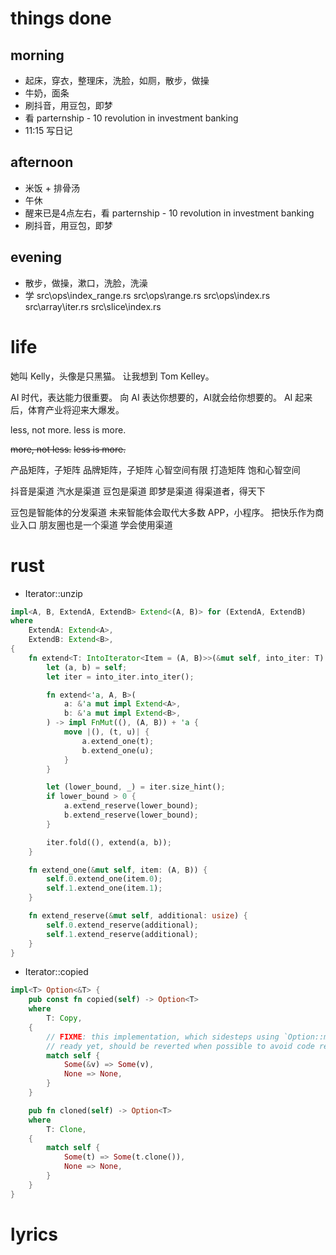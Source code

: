 # things done
## morning
* 起床，穿衣，整理床，洗脸，如厕，散步，做操
* 牛奶，面条
* 刷抖音，用豆包，即梦
* 看 parternship - 10 revolution in investment banking
* 11:15 写日记
## afternoon
* 米饭 + 排骨汤
* 午休
* 醒来已是4点左右，看 parternship - 10 revolution in investment banking
* 刷抖音，用豆包，即梦
## evening
* 散步，做操，漱口，洗脸，洗澡
* 学 src\ops\index_range.rs
     src\ops\range.rs
     src\ops\index.rs
     src\array\iter.rs
     src\slice\index.rs

# life
她叫 Kelly，头像是只黑猫。
让我想到 Tom Kelley。

AI 时代，表达能力很重要。
向 AI 表达你想要的，AI就会给你想要的。
AI 起来后，体育产业将迎来大爆发。

less, not more.
less is more.

~~more, not less.~~
~~less is more.~~

产品矩阵，子矩阵
品牌矩阵，子矩阵
心智空间有限
打造矩阵
饱和心智空间

抖音是渠道
汽水是渠道
豆包是渠道
即梦是渠道
得渠道者，得天下

豆包是智能体的分发渠道
未来智能体会取代大多数 APP，小程序。
把快乐作为商业入口
朋友圈也是一个渠道
学会使用渠道

# rust
* Iterator::unzip
```rust
impl<A, B, ExtendA, ExtendB> Extend<(A, B)> for (ExtendA, ExtendB)
where
    ExtendA: Extend<A>,
    ExtendB: Extend<B>,
{
    fn extend<T: IntoIterator<Item = (A, B)>>(&mut self, into_iter: T) {
        let (a, b) = self;
        let iter = into_iter.into_iter();

        fn extend<'a, A, B>(
            a: &'a mut impl Extend<A>,
            b: &'a mut impl Extend<B>,
        ) -> impl FnMut((), (A, B)) + 'a {
            move |(), (t, u)| {
                a.extend_one(t);
                b.extend_one(u);
            }
        }

        let (lower_bound, _) = iter.size_hint();
        if lower_bound > 0 {
            a.extend_reserve(lower_bound);
            b.extend_reserve(lower_bound);
        }

        iter.fold((), extend(a, b));
    }

    fn extend_one(&mut self, item: (A, B)) {
        self.0.extend_one(item.0);
        self.1.extend_one(item.1);
    }

    fn extend_reserve(&mut self, additional: usize) {
        self.0.extend_reserve(additional);
        self.1.extend_reserve(additional);
    }
}
```

* Iterator::copied
```rust
impl<T> Option<&T> {
    pub const fn copied(self) -> Option<T>
    where
        T: Copy,
    {
        // FIXME: this implementation, which sidesteps using `Option::map` since it's not const
        // ready yet, should be reverted when possible to avoid code repetition
        match self {
            Some(&v) => Some(v),
            None => None,
        }
    }

    pub fn cloned(self) -> Option<T>
    where
        T: Clone,
    {
        match self {
            Some(t) => Some(t.clone()),
            None => None,
        }
    }
}
```

# lyrics
